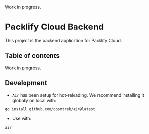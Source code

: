 Work in progress.

# Packlify Cloud Backend
This project is the backend application for Packlify Cloud.

## Table of contents
Work in progress.

## Development
- `Air` has been setup for hot-reloading. We recommend installing it globally on local with:
```bash
go install github.com/cosmtrek/air@latest
```
- Use with:
```bash
air
```
